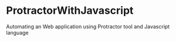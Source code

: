 # ProtractorWithJavascript
Automating an Web application using Protractor tool and Javascript language
